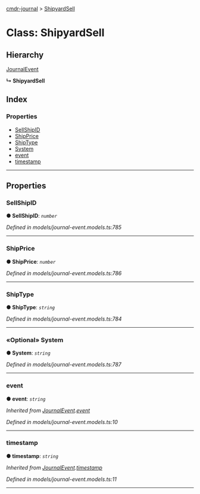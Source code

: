 [cmdr-journal](../README.md) > [ShipyardSell](../classes/shipyardsell.md)



# Class: ShipyardSell

## Hierarchy


 [JournalEvent](journalevent.md)

**↳ ShipyardSell**







## Index

### Properties

* [SellShipID](shipyardsell.md#sellshipid)
* [ShipPrice](shipyardsell.md#shipprice)
* [ShipType](shipyardsell.md#shiptype)
* [System](shipyardsell.md#system)
* [event](shipyardsell.md#event)
* [timestamp](shipyardsell.md#timestamp)



---
## Properties
<a id="sellshipid"></a>

###  SellShipID

**●  SellShipID**:  *`number`* 

*Defined in models/journal-event.models.ts:785*





___

<a id="shipprice"></a>

###  ShipPrice

**●  ShipPrice**:  *`number`* 

*Defined in models/journal-event.models.ts:786*





___

<a id="shiptype"></a>

###  ShipType

**●  ShipType**:  *`string`* 

*Defined in models/journal-event.models.ts:784*





___

<a id="system"></a>

### «Optional» System

**●  System**:  *`string`* 

*Defined in models/journal-event.models.ts:787*





___

<a id="event"></a>

###  event

**●  event**:  *`string`* 

*Inherited from [JournalEvent](journalevent.md).[event](journalevent.md#event)*

*Defined in models/journal-event.models.ts:10*





___

<a id="timestamp"></a>

###  timestamp

**●  timestamp**:  *`string`* 

*Inherited from [JournalEvent](journalevent.md).[timestamp](journalevent.md#timestamp)*

*Defined in models/journal-event.models.ts:11*





___


